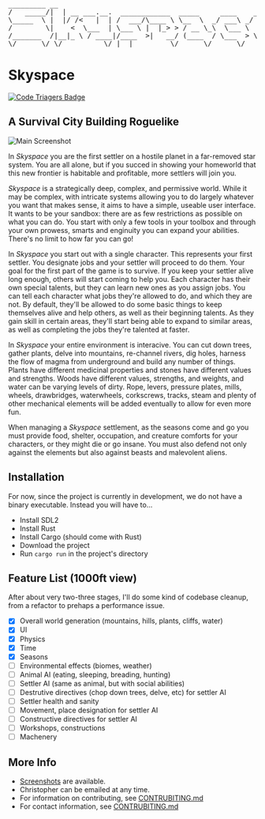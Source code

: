 <pre>
_________ __
/   _____/|  | __ ___.__.  ____________  _____     ____    ____
\_____  \ |  |/ /<   |  | /  ___/\____ \ \__  \  _/ ___\ _/ __ \
/        \|    <  \___  | \___ \ |  |_> > / __ \_\  \___ \  ___/
/_______  /|__|_ \ / ____|/____  >|   __/ (____  / \___  > \___  >
\/      \/ \/          \/ |__|         \/      \/      \/
</pre>


# Skyspace

[![Code Triagers Badge](https://www.codetriage.com/christopherdumas/skyspace/badges/users.svg)](https://www.codetriage.com/christopherdumas/skyspace)

## A Survival City Building Roguelike

![Main Screenshot](https://github.com/christopherdumas/Skyspace/tree/master/assets/screenshots/mainshot.png)

In *Skyspace* you are the first settler on a hostile planet in a
far-removed star system. You are all alone, but if you succed in
showing your homeworld that this new frontier is habitable and
profitable, more settlers will join you.

*Skyspace* is a strategically deep, complex, and permissive
world. While it may be complex, with intricate systems allowing you to
do largely whatever you want that makes sense, it aims to have a
simple, useable user interface. It wants to be your sandbox: there are
as few restrictions as possible on what you can do. You start with
only a few tools in your toolbox and through your own prowess, smarts
and enginuity you can expand your abilities. There's no limit to how
far you can go!

In *Skyspace* you start out with a single character. This
represents your first settler. You designate jobs and your settler
will proceed to do them. Your goal for the first part of the game is to
survive. If you keep your settler alive long enough, others will start
coming to help you. Each character has their own special talents, but
they can learn new ones as you assign jobs. You can tell each
character what jobs they're allowed to do, and which they are not. By
default, they'll be allowed to do some basic things to keep themselves
alive and help others, as well as their beginning talents. As they
gain skill in certain areas, they'll start being able to expand to
similar areas, as well as completing the jobs they're talented at
faster.

In *Skyspace* your entire environment is interacive. You can
cut down trees, gather plants, delve into mountains, re-channel
rivers, dig holes, harness the flow of magma from underground and
build any number of things. Plants have different medicinal properties
and stones have different values and strengths. Woods have different
values, strengths, and weights, and water can be varying levels of
dirty. Rope, levers, pressure plates, mills, wheels, drawbridges,
waterwheels, corkscrews, tracks, steam and plenty of other mechanical
elements will be added eventually to allow for even more fun.

When managing a *Skyspace* settlement, as the seasons come and go you
must provide food, shelter, occupation, and creature comforts for your
characters, or they might die or go insane. You must also defend not
only against the elements but also against beasts and malevolent
aliens.

## Installation

For now, since the project is currently in development, we do not have a binary executable. Instead you will have to...

- Install SDL2
- Install Rust
- Install Cargo (should come with Rust)
- Download the project
- Run `cargo run` in the project's directory

## Feature List (1000ft view)

After about very two-three stages, I'll do some kind of codebase
cleanup, from a refactor to prehaps a performance issue.

- [x] Overall world generation (mountains, hills, plants, cliffs, water)
- [x] UI
- [x] Physics
- [x] Time
- [x] Seasons
- [ ] Environmental effects (biomes, weather)
- [ ] Animal AI (eating, sleeping, breading, hunting)
- [ ] Settler AI (same as animal, but with social abilities)
- [ ] Destrutive directives (chop down trees, delve, etc) for settler AI
- [ ] Settler health and sanity
- [ ] Movement, place designation for settler AI
- [ ] Constructive directives for settler AI
- [ ] Workshops, constructions
- [ ] Machenery

## More Info

- [Screenshots](https://github.com/christopherdumas/Skyspace/tree/master/assets/screenshots) are available.
- Christopher can be emailed at any time.
- For information on contributing, see [CONTRUBITING.md](https://github.com/christopherdumas/Skyspace/tree/master/CONTRIBUTING.md)
- For contact information, see [CONTRUBITING.md](https://github.com/christopherdumas/Skyspace/tree/master/CREDITS.md)
